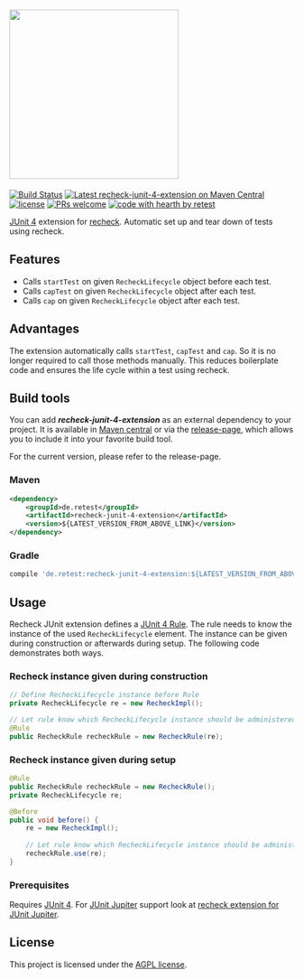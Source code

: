 # <a href="https://retest.dev"><img src="https://assets.retest.org/retest/ci/logos/recheck-screen.svg" width="300"/></a>

[![Build Status](https://travis-ci.com/retest/recheck-junit-4-extension.svg?branch=master)](https://travis-ci.com/retest/recheck-junit-4-extension)
[![Latest recheck-junit-4-extension on Maven Central](https://maven-badges.herokuapp.com/maven-central/de.retest/recheck-junit-4-extension/badge.svg?style=flat)](https://mvnrepository.com/artifact/de.retest/recheck-junit-4-extension)
[![license](https://img.shields.io/badge/license-AGPL-brightgreen.svg)](https://github.com/retest/recheck-junit-4-extension/blob/master/LICENSE)
[![PRs welcome](https://img.shields.io/badge/PRs-welcome-ff69b4.svg)](https://github.com/retest/recheck-junit-4-extension/issues?q=is%3Aissue+is%3Aopen+label%3A%22help+wanted%22)
[![code with hearth by retest](https://img.shields.io/badge/%3C%2F%3E%20with%20%E2%99%A5%20by-retest-C1D82F.svg)](https://retest.de/)

[JUnit 4](https://junit.org/junit4/) extension for [recheck](https://github.com/retest/recheck). Automatic set up and tear down of tests using recheck.

## Features

* Calls `startTest` on given `RecheckLifecycle` object before each test.
* Calls `capTest` on given `RecheckLifecycle` object after each test.
* Calls `cap` on given `RecheckLifecycle` object after each test.

## Advantages

The extension automatically calls `startTest`, `capTest` and `cap`. So it is no longer required to call those methods manually. This reduces boilerplate code and ensures the life cycle within a test using recheck.

## Build tools

You can add ***recheck-junit-4-extension*** as an external dependency to your project. It is available in [Maven central](https://mvnrepository.com/artifact/de.retest/recheck-junit-4-extension) or via the [release-page](https://github.com/retest/recheck-junit-4-extension/releases), which allows you to include it into your favorite build tool.

For the current version, please refer to the release-page.

### Maven

```xml
<dependency>
	<groupId>de.retest</groupId>
	<artifactId>recheck-junit-4-extension</artifactId>
	<version>${LATEST_VERSION_FROM_ABOVE_LINK}</version>
</dependency>
```

### Gradle

```gradle
compile 'de.retest:recheck-junit-4-extension:${LATEST_VERSION_FROM_ABOVE_LINK}'
```

## Usage

Recheck JUnit extension defines a [JUnit 4 Rule](https://github.com/junit-team/junit4/wiki/Rules). The rule needs to know the instance of the used `RecheckLifecycle` element. The instance can be given during construction or afterwards during setup. The following code demonstrates both ways.

### Recheck instance given during construction

```java
// Define RecheckLifecycle instance before Rule
private RecheckLifecycle re = new RecheckImpl();

// Let rule know which RecheckLifecycle instance should be administered
@Rule
public RecheckRule recheckRule = new RecheckRule(re);
```

### Recheck instance given during setup

```java
@Rule
public RecheckRule recheckRule = new RecheckRule();
private RecheckLifecycle re;

@Before
public void before() {
	re = new RecheckImpl();
	
	// Let rule know which RecheckLifecycle instance should be administered
	recheckRule.use(re);
}
```

### Prerequisites

Requires [JUnit 4](https://mvnrepository.com/artifact/junit/junit). For [JUnit Jupiter](https://junit.org/junit5/) support look at [recheck extension for JUnit Jupiter](https://github.com/retest/recheck-junit-jupiter-extension).

## License

This project is licensed under the [AGPL license](LICENSE).
